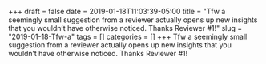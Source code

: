 +++draft = falsedate = 2019-01-18T11:03:39-05:00title = "Tfw a seemingly small suggestion from a reviewer actually opens up new insights that you wouldn’t have otherwise noticed. Thanks Reviewer #1!"slug = "2019-01-18-Tfw-a"tags = []categories = []+++Tfw a seemingly small suggestion from a reviewer actually opens up new insights that you wouldn’t have otherwise noticed. Thanks Reviewer #1!